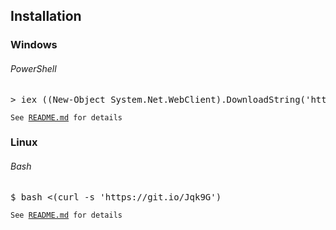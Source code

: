 <h2>Installation</h2>

<h3>Windows</h3>
<h6>PowerShell</h6>
<pre lang="powershell">> iex ((New-Object System.Net.WebClient).DownloadString('https://git.io/Jqk6z'))</pre>
<code>See <a href="https://github.com/cy6x/dotfiles/blob/main/Windows/README.md">README.md</a> for details</code>

<h3>Linux</h3>
<h6>Bash</h6>
<pre lang="bash">$ bash <(curl -s 'https://git.io/Jqk9G')</pre>
<code>See <a href="https://github.com/cy6x/dotfiles/blob/main/Linux/README.md">README.md</a> for details</code>
